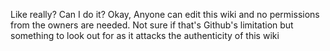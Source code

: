 Like really? Can I do it?
Okay, Anyone can edit this wiki and no permissions from the owners are needed. Not sure if that's Github's limitation but something to look out for as it attacks the authenticity of this wiki
